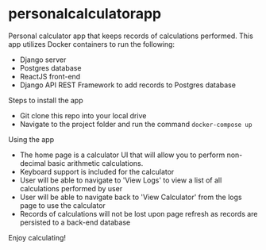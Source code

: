 # personalcalculatorapp
Personal calculator app that keeps records of calculations performed. This app utilizes Docker containers to run the following:
  - Django server
  - Postgres database
  - ReactJS front-end
  - Django API REST Framework to add records to Postgres database

Steps to install the app
- Git clone this repo into your local drive
- Navigate to the project folder and run the command `docker-compose up`

Using the app
- The home page is a calculator UI that will allow you to perform non-decimal basic arithmetic calculations. 
- Keyboard support is included for the calculator
- User will be able to navigate to 'View Logs' to view a list of all calculations performed by user 
- User will be able to navigate back to 'View Calculator' from the logs page to use the calculator
- Records of calculations will not be lost upon page refresh as records are persisted to a back-end database

Enjoy calculating!

